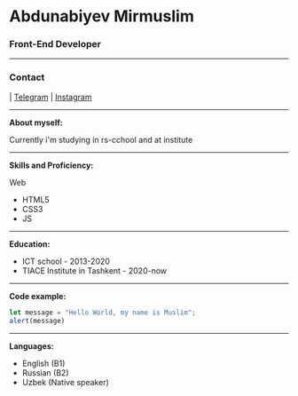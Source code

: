 # Abdunabiyev Mirmuslim
### Front-End Developer

---

### Contact

<div>

| <a href="http://t.me/qpaHaPuK">Telegram</a>
| <a href="http://instagram.com/muslim0915_">Instagram</a>
</div>

---

**About myself:**

Currently i'm studying in rs-cchool and at institute

---
**Skills and Proficiency:**

Web
* HTML5
* CSS3
* JS


---
**Education:**

* ICT school - 2013-2020
* TIACE Institute in Tashkent - 2020-now

---
**Code example:**

```javascript
let message = "Hello World, my name is Muslim";
alert(message)
```
---
**Languages:**
* English (B1)
* Russian (B2)
* Uzbek (Native speaker)
